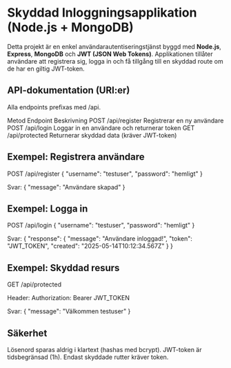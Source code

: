 # Skyddad Inloggningsapplikation (Node.js + MongoDB)

Detta projekt är en enkel användarautentiseringstjänst byggd med **Node.js**, **Express**, **MongoDB** och **JWT (JSON Web Tokens)**. Applikationen tillåter användare att registrera sig, logga in och få tillgång till en skyddad route om de har en giltig JWT-token.

## API-dokumentation (URI:er)
Alla endpoints prefixas med /api.

Metod	Endpoint	Beskrivning
POST	/api/register	Registrerar en ny användare
POST	/api/login	Loggar in en användare och returnerar token
GET	/api/protected	Returnerar skyddad data (kräver JWT-token)

## Exempel: Registrera användare
POST /api/register
{
  "username": "testuser",
  "password": "hemligt"
}

Svar:
{ "message": "Användare skapad" }

## Exempel: Logga in
POST /api/login
{
  "username": "testuser",
  "password": "hemligt"
}

Svar:
{
  "response": {
    "message": "Användare inloggad!",
    "token": "JWT_TOKEN",
    "created": "2025-05-14T10:12:34.567Z"
  }
}

## Exempel: Skyddad resurs
GET /api/protected

Header:
Authorization: Bearer JWT_TOKEN

Svar:
{ "message": "Välkommen testuser" }

## Säkerhet
Lösenord sparas aldrig i klartext (hashas med bcrypt).
JWT-token är tidsbegränsad (1h).
Endast skyddade rutter kräver token.
